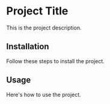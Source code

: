 # Project Title

This is the project description.

## Installation

Follow these steps to install the project.

## Usage

Here's how to use the project.
